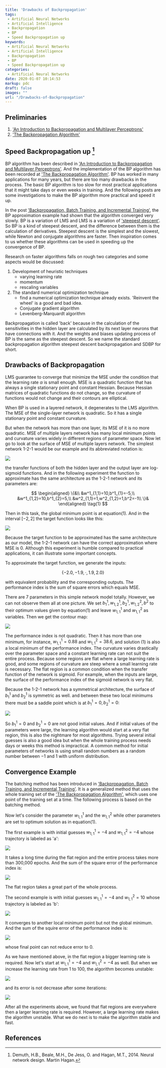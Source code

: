 ```yaml
---
title: 'Drawbacks of Backpropagation'
tags:
 - Artificial Neural Networks
 - Artificial Intelligence
 - Backpropagation
 - BP
 - Speed Backpropagation up
keywords:
 - Artificial Neural Networks
 - Artificial Intelligence
 - Backpropagation
 - BP
 - Speed Backpropagation up
categories:
 - Artificial Neural Networks
date: 2020-01-07 10:14:53
markup: pdc
draft: false
images: ""
url: "/Drawbacks-of-Backpropagation"
---
```

## Preliminaries
1. ['An Introduction to Backpropagation and Multilayer Perceptrons'](https://anthony-tan.com/An-Introduction-to-Backpropagation-and-Multilayer-Perceptrons/)
2. ['The Backpropagation Algorithm'](https://anthony-tan.com/The-Backpropagation-Algorithm/)

## Speed Backpropagation up [^1]
BP algorithm has been described in ['An Introduction to Backpropagation and Multilayer Perceptrons'](https://anthony-tan.com/An-Introduction-to-Backpropagation-and-Multilayer-Perceptrons/). And the implementation of the BP algorithm has been recorded at ['The Backpropagation Algorithm'](https://anthony-tan.com/The-Backpropagation-Algorithm/). BP has worked in many applications for many years, but there are too many drawbacks in the process. The basic BP algorithm is too slow for most practical applications that it might take days or even weeks in training. And the following posts are some investigations to make the BP algorithm more practical and speed it up.

In the post ['Backpropagation, Batch Training, and Incremental Training'](https://anthony-tan.com/Backpropagation-Batch-Training-and-Incremental-Training/), the BP approximation example had shown that the algorithm converged very slowly. BP is a variation of LMS and LMS is a variation of ['steepest descent'](https://anthony-tan.com/Steepest-Descent-Method/). So BP is a kind of steepest descent, and the difference between them is the calculation of derivatives. Steepest descent is the simplest and the slowest, while Newton and conjugate algorithms are faster. Then inspiration comes to us whether these algorithms can be used in speeding up the convergence of BP.

Research on faster algorithms falls on rough two categories and some aspects would be discussed:

1. Development of heuristic techniques
   - varying learning rate
   - momentum
   - rescaling variables
2. The standard numerical optimization technique
   - find a numerical optimization technique already exists. 'Reinvent the wheel' is a good and bad idea.
   - Conjugate gradient algorithm 
   - Levenberg-Marquardt algorithm

Backpropagation is called 'back' because in the calculation of the sensitivities in the hidden layer are calculated by its next layer neurons that have connections with it. And the weights and biases updating process of BP is the same as the steepest descent. So we name the standard backpropagation algorithm steepest descent backpropagation and SDBP for short.

## Drawbacks of Backpropagation
LMS guarantee to converge that minimize the MSE under the condition that the learning rate $\alpha$ is small enough. MSE is a quadratic function that has always a single stationary point and constant Hessian. Because Hessian matrices of quadratic functions do not change, so the curvature of functions would not change and their contours are elliptical.

When BP is used in a layered network, it degenerates to the LMS algorithm. The MSE of the single-layer network is quadratic. So it has a single stationary point and constant curvature.

But when the network has more than one layer, its MSE of it is no more quadratic. MSE of multiple layers network has many local minimum points and curvature varies widely in different regions of parameter space. Now let go to look at the surface of MSE of multiple layers network. The simplest network 1-2-1 would be our example and its abbreviated notation is:

![](https://raw.githubusercontent.com/Tony-Tan/picgo_images_bed/master/2022_05_02_17_06_abbreviated_notation.jpeg)

the transfer functions of both the hidden layer and the output layer are log-sigmoid functions. And in the following experiment the function to approximate has the same architecture as the 1-2-1 network and its parameters are:

$$
\begin{aligned}
   \{&\\
   &w^1_{1,1}=10,b^1_{1}=-5,\\
   &w^1_{1,2}=10,b^1_{2}=5,\\
   &w^2_{1,1}=1,w^2_{1,2}=1,b^2=-1\\
   \}&
\end{aligned}
 \tag{1}
$$

Then in this task, the global minimum point is at equation(1). And in the interval $[-2,2]$ the target function looks like this:

![](https://raw.githubusercontent.com/Tony-Tan/picgo_images_bed/master/2022_05_02_17_06_target_function.png)

Because the target function to be approximated has the same architecture as our model, the 1-2-1 network can have the correct approximation where MSE is 0. Although this experiment is humble compared to practical applications, it can illustrate some important concepts.

To approximate the target function, we generate the inputs:

$$
\{-2.0,-1.9,\cdot,1.9,2.0\}
$$

with equivalent probability and the corresponding outputs. The performance index is the sum of square errors which equals MSE.

There are 7 parameters in this simple network model totally. However, we can not observe them all at one picture. We set $b^1_{1},w^1_{1,2},b^1_{2},w^2_{1,2},b^2$ to their optimum values given by equation(1) and leave $w^1_{1,1}$ and $w^2_{1,1}$ as variables. Then we get the contour map:

![](https://raw.githubusercontent.com/Tony-Tan/picgo_images_bed/master/2022_05_02_17_06_contour_map.png)

The performance index is not quadratic. Then it has more than one minimum, for instance, $w^1_{1,1}=0.88$ and $w^2_{1,1}= 38.6$, and solution (1) is also a local minimum of the performance index. The curvature varies drastically over the parameter space and a constant learning rate can not suit the entire process. Because some regions are flat where a large learning rate is good, and some regions of curvature are steep where a small learning rate is necessary. The flat region is a common condition when the transfer function of the network is sigmoid. For example, when the inputs are large, the surface of the performance index of the sigmoid network is very flat.

Because the 1-2-1 network has a symmetrical architecture, the surface of $b^1_1$ and $b^1_2$ is symmetric as well. and between these two local minimums there must be a saddle point which is at $b^1_1=0,b^1_2=0$:

![](https://raw.githubusercontent.com/Tony-Tan/picgo_images_bed/master/2022_05_02_17_06_contour_b.png)

So $b^1_1=0$ and $b^1_2=0$ are not good initial values. And if initial values of the parameters were large, the learning algorithm would start at a very flat region, this is also the nightmare for most algorithms. Trying several initial guesses is also a good idea but when the whole training process needs days or weeks this method is impractical. A common method for initial parameters of networks is using small random numbers as a random number between $-1$ and $1$ with uniform distribution.


## Convergence Example

The batching method has been introduced in ['Backpropagation, Batch Training, and Incremental Training'](https://anthony-tan.com/Backpropagation-Batch-Training-and-Incremental-Training/). It is a generalized method that uses the whole training set of the ['The Backpropagation Algorithm'](https://anthony-tan.com/The-Backpropagation-Algorithm/), which uses one point of the training set at a time. The following process is based on the batching method.

Now let's consider the parameter $w^1_{1,1}$ and the $w^2_{1,1}$ while other parameters are set to optimum solution as in equation(1).

The first example is with initial guesses $w^1_{1,1}=-4$ and $w^2_{1,1}=-4$ whose trajectory is labeled as 'a':

![](https://raw.githubusercontent.com/Tony-Tan/picgo_images_bed/master/2022_05_02_17_06_a.gif)

It takes a long time during the flat region and the entire process takes more than 300,000 epochs. And the sum of the square error of the performance index is:

![](https://raw.githubusercontent.com/Tony-Tan/picgo_images_bed/master/2022_05_02_17_06_a_loss.png)

The flat region takes a great part of the whole process.


The second example is with initial guesses $w^1_{1,1}=-4$ and $w^2_{1,1}=10$ whose trajectory is labeled as 'b':

![](https://raw.githubusercontent.com/Tony-Tan/picgo_images_bed/master/2022_05_02_17_06_b.gif)

It converges to another local minimum point but not the global minimum. And the sum of the squire error of the performance index is:

![](https://raw.githubusercontent.com/Tony-Tan/picgo_images_bed/master/2022_05_02_17_07_b_loss.png)

whose final point can not reduce error to 0.

As we have mentioned above, in the flat region a bigger learning rate is required. Now let's start at $w^1_{1,1}=-4$ and $w^2_{1,1}=-4$ as well. But when we increase the learning rate from $1$ to $100$, the algorithm becomes unstable:

![](https://raw.githubusercontent.com/Tony-Tan/picgo_images_bed/master/2022_05_02_17_07_c.gif)

and its error is not decrease after some iterations:

![](https://raw.githubusercontent.com/Tony-Tan/picgo_images_bed/master/2022_05_02_17_07_c_loss.png)

After all the experiments above, we found that flat regions are everywhere then a larger learning rate is required. However, a large learning rate makes the algorithm unstable. What we do next is to make the algorithm stable and fast.


## References
[^1]: Demuth, H.B., Beale, M.H., De Jess, O. and Hagan, M.T., 2014. Neural network design. Martin Hagan.
